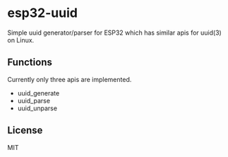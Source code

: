 # esp32-uuid

Simple uuid generator/parser for ESP32 which has similar apis for uuid(3) on Linux.

## Functions

Currently only three apis are implemented.

- uuid_generate
- uuid_parse
- uuid_unparse

## License

MIT

